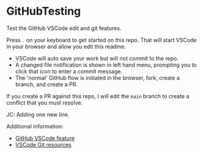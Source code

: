 # GitHubTesting
Test the GitHub VSCode edit and git features.

Press `.` on your keyboard to get started on this repo.
That will start VSCode in your browser and allow you edit this readme.

* VSCode will auto save your work but will not commit to the repo.
* A changed file notification is shown in left hand menu, prompting you to click that icon to enter a commit message.
* The 'normal' GitHub flow is initiated in the browser, fork, create a branch, and create a PR.

If you create a PR against this repo, I will edit the `main` branch to create a conflict that you must resolve.


JC: Adding one new line.


Additional information:

* [GitHub VSCode feature](https://visualstudiomagazine.com/articles/2021/08/31/github-vs-code.aspx)
* [VSCode Git resources](https://code.visualstudio.com/learn/students/github-pack)